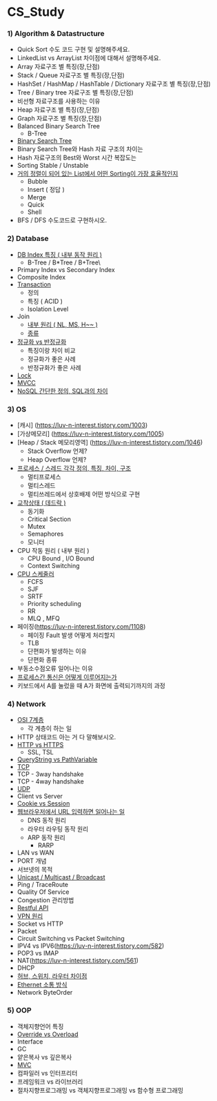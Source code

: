 # CS_Study

### 1) Algorithm & Datastructure

- Quick Sort 수도 코드 구현 및 설명해주세요.
- LinkedList vs ArrayList 차이점에 대해서 설명해주세요.
- Array 자료구조 별 특징(장,단점)
- Stack / Queue 자료구조 별 특징(장,단점)
- HashSet / HashMap / HashTable / Dictionary 자료구조 별 특징(장,단점)
- Tree / Binary tree 자료구조 별 특징(장,단점)
- 비선형 자료구조를 사용하는 이유
- Heap 자료구조 별 특징(장,단점)
- Graph 자료구조 별 특징(장,단점)
- Balanced Binary Search Tree
  - B-Tree
- [Binary Search Tree](https://bba-dda.tistory.com/entry/CS%EC%9E%90%EB%A3%8C%EA%B5%AC%EC%A1%B0-%EC%9D%B4%EC%A7%84-%ED%83%90%EC%83%89-%ED%8A%B8%EB%A6%AC-BST)
- Binary Search Tree와 Hash 자료 구조의 차이는
- Hash 자료구조의 Best와 Worst 시간 복잡도는
- Sorting Stable / Unstable
- [거의 정렬이 되어 있는 List에서 어떤 Sorting이 가장 효율적인지](https://bba-dda.tistory.com/entry/CS%EC%95%8C%EA%B3%A0%EB%A6%AC%EC%A6%98-%EA%B1%B0%EC%9D%98-%EC%A0%95%EB%A0%AC%EB%90%9C-List%EC%97%90%EC%84%9C-%EC%96%B4%EB%96%A4-%EC%A0%95%EB%A0%AC%EC%9D%B4-%EA%B0%80%EC%9E%A5-%ED%9A%A8%EC%9C%A8%EC%A0%81%EC%9D%BC%EA%B9%8C)
  - Bubble
  - Insert ( 정답 )
  - Merge
  - Quick
  - Shell
- BFS / DFS 수도코드로 구현하시오.

### 2) Database

- [DB Index 특징 ( 내부 동작 원리 )](https://github.com/travelbeeee/Tech_Knowledge/blob/main/DataBase/07_DB_Index.md)
  - B-Tree / B*Tree / B+Tree\
- Primary Index vs Secondary Index
- Composite Index
- [Transaction](https://bba-dda.tistory.com/entry/CSDB-Transaction)
  - 정의
  - 특징 ( ACID )
  - Isolation Level
- Join
  - [내부 원리 ( NL, MS, H~~ )](https://github.com/travelbeeee/Tech_Knowledge/blob/main/DataBase/12_Join_%EB%82%B4%EB%B6%80%EC%9B%90%EB%A6%AC.md)
  - [종류](https://github.com/travelbeeee/Tech_Knowledge/blob/main/DataBase/13_Join_%EC%A2%85%EB%A5%98.md)
- [정규화 vs 반정규화](https://github.com/travelbeeee/Tech_Knowledge/blob/main/DataBase/14_%EC%A0%95%EA%B7%9C%ED%99%94_%EB%B0%98%EC%A0%95%EA%B7%9C%ED%99%94.md)
  - 특징이랑 차이 비교
  - 정규화가 좋은 사례
  - 반정규화가 좋은 사례
- [Lock](https://github.com/travelbeeee/Tech_Knowledge/blob/main/DataBase/17_DB_Lock.md)
- [MVCC](https://github.com/travelbeeee/Tech_Knowledge/blob/main/DataBase/18_DB_MVCC.md)
- [NoSQL 간단한 정의, SQL과의 차이](https://github.com/travelbeeee/CS_Study/blob/main/Bada/md_files/NoSQL.md)

### 3) OS

- [캐시] (https://luv-n-interest.tistory.com/1003)
- [가상메모리] (https://luv-n-interest.tistory.com/1005)
- [Heap / Stack 메모리영역] (https://luv-n-interest.tistory.com/1046)
  - Stack Overflow 언제?
  - Heap Overflow 언제?
- [프로세스 / 스레드 각각 정의, 특징, 차이, 구조](https://github.com/travelbeeee/Tech_Knowledge/blob/main/OperatingSystem/01_Program_Process_Thread.md)
  - 멀티프로세스
  - 멀티스레드
  - 멀티쓰레드에서 상호배제 어떤 방식으로 구현
- [교착상태 ( 데드락 )](https://github.com/travelbeeee/CS_Study/blob/main/Bada/md_files/%EA%B5%90%EC%B0%A9%EC%83%81%ED%83%9C%20(DeadLock).md)
  - 동기화
  - Critical Section
  - Mutex
  - Semaphores
  - 모니터
- CPU 작동 원리 ( 내부 원리 )
  - CPU Bound , I/O Bound
  - Context Switching
- [CPU 스케줄러](https://github.com/travelbeeee/CS_Study/blob/main/Bada/md_files/CPU%20%EC%8A%A4%EC%BC%80%EC%A4%84%EB%9F%AC.md)
  - FCFS
  - SJF
  - SRTF
  - Priority scheduling
  - RR
  - MLQ , MFQ
- 페이징(https://luv-n-interest.tistory.com/1108)
  - 페이징 Fault 발생 어떻게 처리할지
  - TLB
  - 단편화가 발생하는 이유
  - 단편화 종류
- 부동소수점오류 일어나는 이유
- [프로세스간 통신은 어떻게 이루어지는가](https://github.com/travelbeeee/CS_Study/blob/main/Bada/md_files/%ED%94%84%EB%A1%9C%EC%84%B8%EC%8A%A4%20%EA%B0%84%20%ED%86%B5%EC%8B%A0%20IPC%20(Inter%20Process%20Communication).md#message-queue)
- 키보드에서 A를 눌렀을 때 A가 화면에 출력되기까지의 과정

### 4) Network

- [OSI 7계층](https://github.com/travelbeeee/CS_Study/blob/main/Bada/md_files/OSI%207%EA%B3%84%EC%B8%B5.md)
  - 각 계층이 하는 일
- HTTP 상태코드 아는 거 다 말해보시오.
- [HTTP vs HTTPS](https://github.com/travelbeeee/Tech_Knowledge/blob/main/Network/08_HTTP_HTTPS.md)
  - SSL, TSL
- [QueryString vs PathVariable](https://github.com/travelbeeee/Tech_Knowledge/blob/main/Network/16_PathVariable_QueryParameter.md)
-  [TCP](https://github.com/travelbeeee/Tech_Knowledge/blob/main/Network/11_TCP.md)
  - TCP - 3way handshake
  - TCP - 4way handshake
- [UDP](https://github.com/travelbeeee/Tech_Knowledge/blob/main/Network/14_UDP.md)
- Client vs Server
- [Cookie vs Session](https://github.com/travelbeeee/CS_Study/blob/main/Bada/md_files/Cookie%20vs%20Session.md)
- [웹브라우저에서 URL 입력하면 일어나는 일](https://github.com/travelbeeee/CS_Study/blob/main/Bada/md_files/%EC%9B%B9%EB%B8%8C%EB%9D%BC%EC%9A%B0%EC%A0%80%EC%97%90%EC%84%9C%20URL%20%EC%9E%85%EB%A0%A5%ED%95%98%EB%A9%B4%20%EC%9D%BC%EC%96%B4%EB%82%98%EB%8A%94%20%EC%9D%BC.md)
  - DNS 동작 원리
  - 라우터 라우팅 동작 원리
  - ARP 동작 원리
    - RARP
- LAN vs WAN
- PORT 개념
- 서브넷의 목적
- [Unicast / Multicast / Broadcast](https://luv-n-interest.tistory.com/1062)
- Ping / TraceRoute
- Quality Of Service
- Congestion 관리방법
- [Restful API](https://github.com/travelbeeee/CS_Study/blob/main/Bada/md_files/RESTful%20API.md)
- [VPN 원리](https://luv-n-interest.tistory.com/1072)
- Socket vs HTTP
- Packet
- Circuit Switching vs Packet Switching
- IPV4 vs IPV6(https://luv-n-interest.tistory.com/582)
- POP3 vs IMAP
- NAT(https://luv-n-interest.tistory.com/561)
- DHCP
- [허브, 스위치, 라우터 차이점](https://luv-n-interest.tistory.com/559)
- [Ethernet 소통 방식](https://luv-n-interest.tistory.com/560)
- Network ByteOrder

### 5) OOP

- 객체지향언어 특징
- [Override vs Overload](https://github.com/travelbeeee/CS_Study/blob/main/Bada/md_files/Override%20vs%20Overload.md)
- Interface
- GC
- 얕은복사 vs 깊은복사
- [MVC](https://github.com/travelbeeee/CS_Study/blob/main/Bada/md_files/MVC.md)
- 컴파일러 vs 인터프리터
- 프레임워크 vs 라이브러리
- 절차지향프로그래밍 vs 객체지향프로그래밍 vs 함수형 프로그래밍
